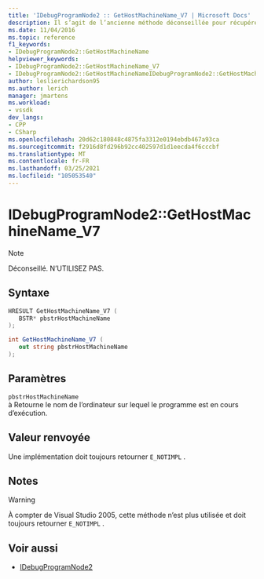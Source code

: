 ```yaml
---
title: 'IDebugProgramNode2 :: GetHostMachineName_V7 | Microsoft Docs'
description: Il s’agit de l’ancienne méthode déconseillée pour récupérer le nom de l’ordinateur hôte utilisé avant Visual Studio 2005.
ms.date: 11/04/2016
ms.topic: reference
f1_keywords:
- IDebugProgramNode2::GetHostMachineName
helpviewer_keywords:
- IDebugProgramNode2::GetHostMachineName_V7
- IDebugProgramNode2::GetHostMachineNameIDebugProgramNode2::GetHostMachineName
author: leslierichardson95
ms.author: lerich
manager: jmartens
ms.workload:
- vssdk
dev_langs:
- CPP
- CSharp
ms.openlocfilehash: 20d62c180848c4875fa3312e0194ebdb467a93ca
ms.sourcegitcommit: f2916d8fd296b92cc402597d1d1eecda4f6cccbf
ms.translationtype: MT
ms.contentlocale: fr-FR
ms.lasthandoff: 03/25/2021
ms.locfileid: "105053540"
---
```

# <a name="idebugprogramnode2gethostmachinename_v7"></a>IDebugProgramNode2::GetHostMachineName_V7

> [!Note]
> Déconseillé. N’UTILISEZ PAS.

## <a name="syntax"></a>Syntaxe

```cpp
HRESULT GetHostMachineName_V7 (
   BSTR* pbstrHostMachineName
);
```

```csharp
int GetHostMachineName_V7 (
   out string pbstrHostMachineName
);
```

## <a name="parameters"></a>Paramètres

`pbstrHostMachineName`\
à Retourne le nom de l’ordinateur sur lequel le programme est en cours d’exécution.

## <a name="return-value"></a>Valeur renvoyée

Une implémentation doit toujours retourner `E_NOTIMPL` .

## <a name="remarks"></a>Notes

> [!WARNING]
> À compter de Visual Studio 2005, cette méthode n’est plus utilisée et doit toujours retourner `E_NOTIMPL` .

## <a name="see-also"></a>Voir aussi

- [IDebugProgramNode2](../../../extensibility/debugger/reference/idebugprogramnode2.md)
